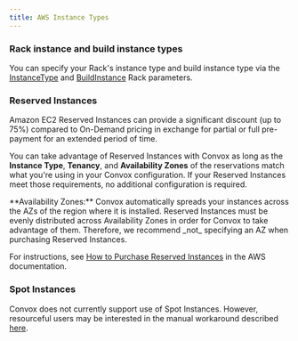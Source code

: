 ```yaml
---
title: AWS Instance Types
---
```


### Rack instance and build instance types

You can specify your Rack's instance type and build instance type via the [InstanceType](/docs/rack-parameters#instancetype) and [BuildInstance](/docs/rack-parameters#buildinstance) Rack parameters.

### Reserved Instances

Amazon EC2 Reserved Instances can provide a significant discount (up to 75%) compared to On-Demand pricing in exchange for partial or full pre-payment for an extended period of time.

You can take advantage of Reserved Instances with Convox as long as the **Instance Type**, **Tenancy**, and **Availability Zones** of the reservations match what you're using in your Convox configuration. If your Reserved Instances meet those requirements, no additional configuration is required.

<div class="block-callout block-show-callout type-info" markdown="1">
**Availability Zones:** Convox automatically spreads your instances across the AZs of the region where it is installed. Reserved Instances must be evenly distributed across Availability Zones in order for Convox to take advantage of them. Therefore, we recommend _not_ specifying an AZ when purchasing Reserved Instances.
</div>

For instructions, see [How to Purchase Reserved Instances](https://aws.amazon.com/ec2/pricing/reserved-instances/buyer/) in the AWS documentation.

### Spot Instances

Convox does not currently support use of Spot Instances. However, resourceful users may be interested in the manual workaround described [here](https://github.com/convox/rack/issues/1808#issuecomment-286435129).
